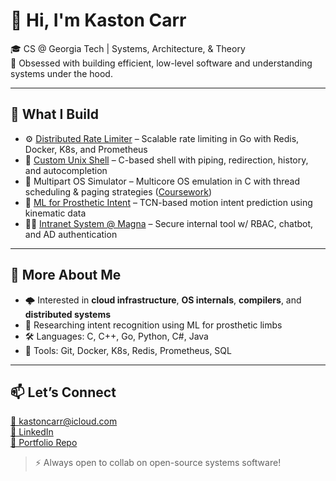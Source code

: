 # 👋 Hi, I'm Kaston Carr

🎓 CS @ Georgia Tech | Systems, Architecture, & Theory  
🧠 Obsessed with building efficient, low-level software and understanding systems under the hood.

---

## 🔧 What I Build

- ⚙️ [Distributed Rate Limiter](https://github.com/Kaston-C/distributed-rate-limiter) – Scalable rate limiting in Go with Redis, Docker, K8s, and Prometheus
- 🐚 [Custom Unix Shell](https://github.com/Kaston-C/shell) – C-based shell with piping, redirection, history, and autocompletion
- 🧵 Multipart OS Simulator – Multicore OS emulation in C with thread scheduling & paging strategies ([Coursework](https://github.com/Kaston-C/Portfolio/tree/main/coursework))
- 🧠 [ML for Prosthetic Intent](https://github.com/Kaston-C/Portfolio/tree/main/research) – TCN-based motion intent prediction using kinematic data
- 🧑‍💼 [Intranet System @ Magna](https://github.com/Kaston-C/Portfolio/tree/main/professional) – Secure internal tool w/ RBAC, chatbot, and AD authentication

---

## 📌 More About Me

- 🌩️ Interested in **cloud infrastructure**, **OS internals**, **compilers**, and **distributed systems**
- 🧪 Researching intent recognition using ML for prosthetic limbs
- 🛠️ Languages: C, C++, Go, Python, C#, Java
- 🐧 Tools: Git, Docker, K8s, Redis, Prometheus, SQL

---

## 📫 Let’s Connect

[📧 kastoncarr@icloud.com](mailto:kastoncarr@icloud.com)  
[🔗 LinkedIn](https://www.linkedin.com/in/kastoncarr)  
[📂 Portfolio Repo](https://github.com/Kaston-C/Portfolio)

> ⚡ Always open to collab on open-source systems software!
